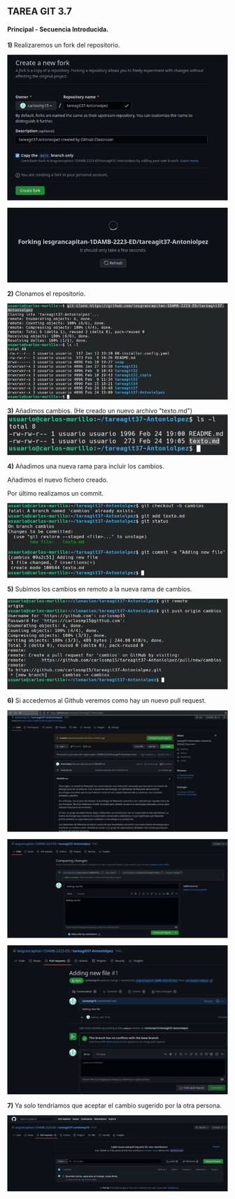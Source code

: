 
## TAREA GIT 3.7


#### Principal - Secuencia Introducida.


**1)**
Realizaremos un fork del repositorio.

![imagen1](imagenes/cap1.png)

![imagen2](imagenes/cap2.png)

**2)**
Clonamos el repositorio.

![imagen3](imagenes/cap3.png)

**3)**
Añadimos cambios. (He creado un nuevo archivo "texto.md")
![imagen4](imagenes/cap4.png)

**4)**
Añadimos una nueva rama para incluir los cambios.

Añadimos el nuevo fichero creado.

Por último realizamos un commit.

![imagen5](imagenes/cap5.png)

**5)**
Subimos los cambios en remoto a la nueva rama de cambios.

![imagen6](imagenes/cap6.png)

**6)**
Si accedemos al Github veremos como hay un nuevo pull request.

![imagen7](imagenes/cap7.png)

![imagen8](imagenes/cap8.png)

![imagen9](imagenes/cap9.png)

**7)**
Ya solo tendríamos que aceptar el cambio sugerido por la otra persona.

![imagen10](imagenes/cap10.png)
